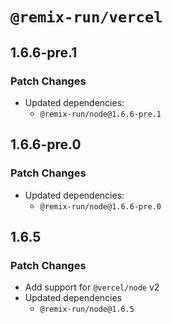 # `@remix-run/vercel`

## 1.6.6-pre.1

### Patch Changes

- Updated dependencies:
  - `@remix-run/node@1.6.6-pre.1`

## 1.6.6-pre.0

### Patch Changes

- Updated dependencies:
  - `@remix-run/node@1.6.6-pre.0`

## 1.6.5

### Patch Changes

- Add support for `@vercel/node` v2
- Updated dependencies
  - `@remix-run/node@1.6.5`
